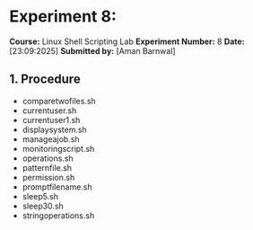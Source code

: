 # Experiment 8:

**Course:** Linux Shell Scripting Lab
**Experiment Number:** 8
**Date:** [23:09:2025]
**Submitted by:** [Aman Barnwal]

## 1. Procedure
- comparetwofiles.sh
- currentuser.sh
- currentuser1.sh
- displaysystem.sh
- manageajob.sh
- monitoringscript.sh
- operations.sh
- patternfile.sh
- permission.sh
- promptfilename.sh
- sleep5.sh
- sleep30.sh
- stringoperations.sh
